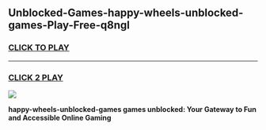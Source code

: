 
## Unblocked-Games-happy-wheels-unblocked-games-Play-Free-q8ngl
<h3>
<a href="https://premium76.site?title=happy-wheels-unblocked-games&ref=15A">CLICK TO PLAY</a></h3>
<hr>

<h3>
<a href="https://premium76.site?title=happy-wheels-unblocked-games&ref=15A">CLICK 2 PLAY</a>
  
</h3>

<a href="https://premium76.site?title=happy-wheels-unblocked-games&ref=15A"><img src="https://clearcache.store/games.png"></a>


**happy-wheels-unblocked-games games unblocked: Your Gateway to Fun and Accessible Online Gaming**
